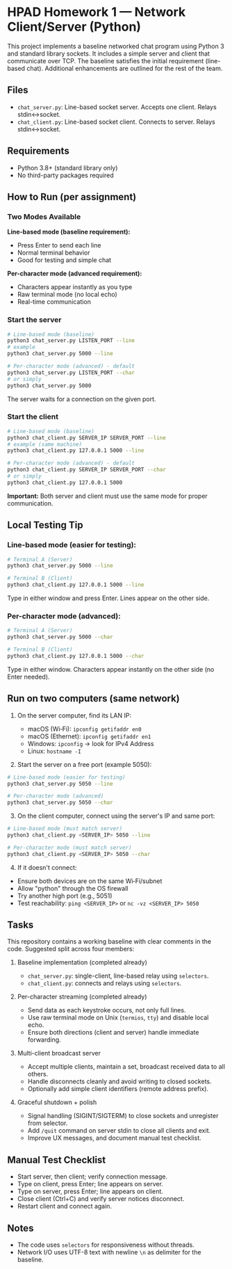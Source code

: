 # HPAD Homework 1 — Network Client/Server (Python)

This project implements a baseline networked chat program using Python 3 and standard library sockets. It includes a simple server and client that communicate over TCP. The baseline satisfies the initial requirement (line-based chat). Additional enhancements are outlined for the rest of the team.

## Files
- `chat_server.py`: Line-based socket server. Accepts one client. Relays stdin<->socket.
- `chat_client.py`: Line-based socket client. Connects to server. Relays stdin<->socket.

## Requirements
- Python 3.8+ (standard library only)
- No third-party packages required

## How to Run (per assignment)

### Two Modes Available

**Line-based mode (baseline requirement):**
- Press Enter to send each line
- Normal terminal behavior
- Good for testing and simple chat

**Per-character mode (advanced requirement):**
- Characters appear instantly as you type
- Raw terminal mode (no local echo)
- Real-time communication

### Start the server
```bash
# Line-based mode (baseline)
python3 chat_server.py LISTEN_PORT --line
# example
python3 chat_server.py 5000 --line

# Per-character mode (advanced) - default
python3 chat_server.py LISTEN_PORT --char
# or simply
python3 chat_server.py 5000
```

The server waits for a connection on the given port.

### Start the client
```bash
# Line-based mode (baseline)
python3 chat_client.py SERVER_IP SERVER_PORT --line
# example (same machine)
python3 chat_client.py 127.0.0.1 5000 --line

# Per-character mode (advanced) - default
python3 chat_client.py SERVER_IP SERVER_PORT --char
# or simply
python3 chat_client.py 127.0.0.1 5000
```

**Important:** Both server and client must use the same mode for proper communication.

## Local Testing Tip

### Line-based mode (easier for testing):
```bash
# Terminal A (Server)
python3 chat_server.py 5000 --line

# Terminal B (Client)
python3 chat_client.py 127.0.0.1 5000 --line
```
Type in either window and press Enter. Lines appear on the other side.

### Per-character mode (advanced):
```bash
# Terminal A (Server)
python3 chat_server.py 5000 --char

# Terminal B (Client)
python3 chat_client.py 127.0.0.1 5000 --char
```
Type in either window. Characters appear instantly on the other side (no Enter needed).

## Run on two computers (same network)

1. On the server computer, find its LAN IP:
   - macOS (Wi‑Fi): `ipconfig getifaddr en0`
   - macOS (Ethernet): `ipconfig getifaddr en1`
   - Windows: `ipconfig` → look for IPv4 Address
   - Linux: `hostname -I`

2. Start the server on a free port (example 5050):
```bash
# Line-based mode (easier for testing)
python3 chat_server.py 5050 --line

# Per-character mode (advanced)
python3 chat_server.py 5050 --char
```

3. On the client computer, connect using the server's IP and same port:
```bash
# Line-based mode (must match server)
python3 chat_client.py <SERVER_IP> 5050 --line

# Per-character mode (must match server)
python3 chat_client.py <SERVER_IP> 5050 --char
```

4. If it doesn't connect:
- Ensure both devices are on the same Wi‑Fi/subnet
- Allow "python" through the OS firewall
- Try another high port (e.g., 5051)
- Test reachability: `ping <SERVER_IP>` or `nc -vz <SERVER_IP> 5050`

## Tasks
This repository contains a working baseline with clear comments in the code. Suggested split across four members:

1) Baseline implementation (completed already)
   - `chat_server.py`: single-client, line-based relay using `selectors`.
   - `chat_client.py`: connects and relays using `selectors`.

2) Per-character streaming (completed already)
   - Send data as each keystroke occurs, not only full lines.
   - Use raw terminal mode on Unix (`termios`, `tty`) and disable local echo.
   - Ensure both directions (client and server) handle immediate forwarding.

3) Multi-client broadcast server 
   - Accept multiple clients, maintain a set, broadcast received data to all others.
   - Handle disconnects cleanly and avoid writing to closed sockets.
   - Optionally add simple client identifiers (remote address prefix).

4) Graceful shutdown + polish 
   - Signal handling (SIGINT/SIGTERM) to close sockets and unregister from selector.
   - Add `/quit` command on server stdin to close all clients and exit.
   - Improve UX messages, and document manual test checklist.



## Manual Test Checklist
- Start server, then client; verify connection message.
- Type on client, press Enter; line appears on server.
- Type on server, press Enter; line appears on client.
- Close client (Ctrl+C) and verify server notices disconnect.
- Restart client and connect again.

## Notes
- The code uses `selectors` for responsiveness without threads.
- Network I/O uses UTF-8 text with newline `\n` as delimiter for the baseline.

